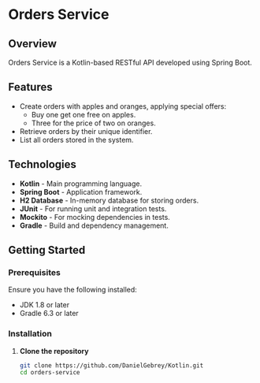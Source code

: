 # Orders Service

## Overview
Orders Service is a Kotlin-based RESTful API developed using Spring Boot.

## Features
- Create orders with apples and oranges, applying special offers:
  - Buy one get one free on apples.
  - Three for the price of two on oranges.
- Retrieve orders by their unique identifier.
- List all orders stored in the system.

## Technologies
- **Kotlin** - Main programming language.
- **Spring Boot** - Application framework.
- **H2 Database** - In-memory database for storing orders.
- **JUnit** - For running unit and integration tests.
- **Mockito** - For mocking dependencies in tests.
- **Gradle** - Build and dependency management.

## Getting Started

### Prerequisites
Ensure you have the following installed:
- JDK 1.8 or later
- Gradle 6.3 or later

### Installation

1. **Clone the repository**
   ```bash
   git clone https://github.com/DanielGebrey/Kotlin.git
   cd orders-service
